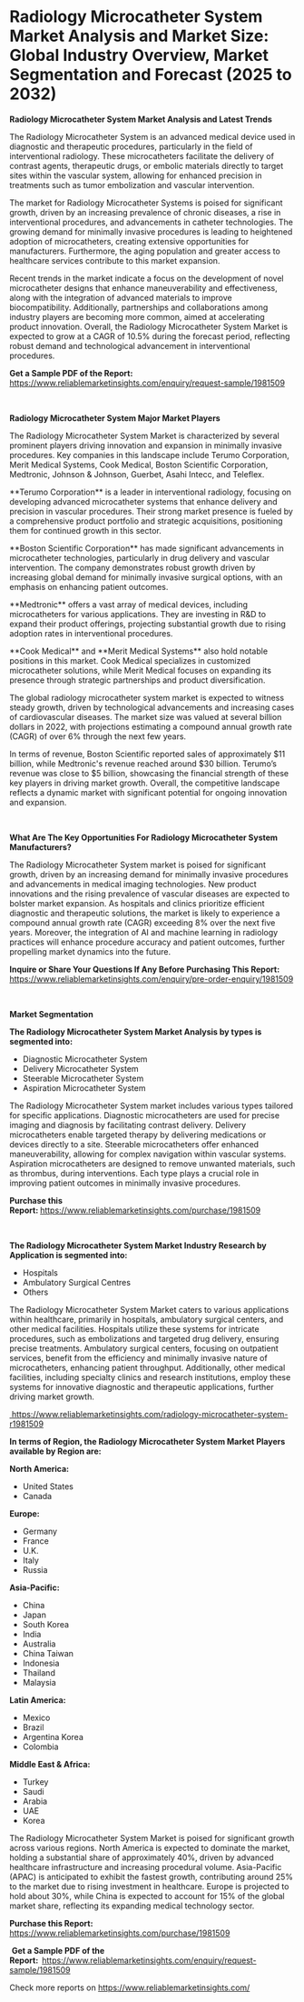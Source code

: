 <p><h1>Radiology Microcatheter System Market Analysis and Market Size: Global Industry Overview, Market Segmentation and Forecast (2025 to 2032)</h1></p><p><strong>Radiology Microcatheter System Market Analysis and Latest Trends</strong></p>
<p><p>The Radiology Microcatheter System is an advanced medical device used in diagnostic and therapeutic procedures, particularly in the field of interventional radiology. These microcatheters facilitate the delivery of contrast agents, therapeutic drugs, or embolic materials directly to target sites within the vascular system, allowing for enhanced precision in treatments such as tumor embolization and vascular intervention.</p><p>The market for Radiology Microcatheter Systems is poised for significant growth, driven by an increasing prevalence of chronic diseases, a rise in interventional procedures, and advancements in catheter technologies. The growing demand for minimally invasive procedures is leading to heightened adoption of microcatheters, creating extensive opportunities for manufacturers. Furthermore, the aging population and greater access to healthcare services contribute to this market expansion.</p><p>Recent trends in the market indicate a focus on the development of novel microcatheter designs that enhance maneuverability and effectiveness, along with the integration of advanced materials to improve biocompatibility. Additionally, partnerships and collaborations among industry players are becoming more common, aimed at accelerating product innovation. Overall, the Radiology Microcatheter System Market is expected to grow at a CAGR of 10.5% during the forecast period, reflecting robust demand and technological advancement in interventional procedures.</p></p>
<p><strong>Get a Sample PDF of the Report:&nbsp;</strong> <a href="https://www.reliablemarketinsights.com/enquiry/request-sample/1981509?utm_campaign=2667&utm_medium=2&utm_source=Github&utm_content=ia&utm_term=05032025&utm_id=radiology-microcatheter-system">https://www.reliablemarketinsights.com/enquiry/request-sample/1981509</a></p>
<p>&nbsp;</p>
<p><strong>Radiology Microcatheter System Major Market Players</strong></p>
<p><p>The Radiology Microcatheter System Market is characterized by several prominent players driving innovation and expansion in minimally invasive procedures. Key companies in this landscape include Terumo Corporation, Merit Medical Systems, Cook Medical, Boston Scientific Corporation, Medtronic, Johnson & Johnson, Guerbet, Asahi Intecc, and Teleflex. </p><p>**Terumo Corporation** is a leader in interventional radiology, focusing on developing advanced microcatheter systems that enhance delivery and precision in vascular procedures. Their strong market presence is fueled by a comprehensive product portfolio and strategic acquisitions, positioning them for continued growth in this sector.</p><p>**Boston Scientific Corporation** has made significant advancements in microcatheter technologies, particularly in drug delivery and vascular intervention. The company demonstrates robust growth driven by increasing global demand for minimally invasive surgical options, with an emphasis on enhancing patient outcomes.</p><p>**Medtronic** offers a vast array of medical devices, including microcatheters for various applications. They are investing in R&D to expand their product offerings, projecting substantial growth due to rising adoption rates in interventional procedures.</p><p>**Cook Medical** and **Merit Medical Systems** also hold notable positions in this market. Cook Medical specializes in customized microcatheter solutions, while Merit Medical focuses on expanding its presence through strategic partnerships and product diversification.</p><p>The global radiology microcatheter system market is expected to witness steady growth, driven by technological advancements and increasing cases of cardiovascular diseases. The market size was valued at several billion dollars in 2022, with projections estimating a compound annual growth rate (CAGR) of over 6% through the next few years.</p><p>In terms of revenue, Boston Scientific reported sales of approximately $11 billion, while Medtronic's revenue reached around $30 billion. Terumo’s revenue was close to $5 billion, showcasing the financial strength of these key players in driving market growth. Overall, the competitive landscape reflects a dynamic market with significant potential for ongoing innovation and expansion.</p></p>
<p>&nbsp;</p>
<p><strong>What Are The Key Opportunities For Radiology Microcatheter System Manufacturers?</strong></p>
<p><p>The Radiology Microcatheter System market is poised for significant growth, driven by an increasing demand for minimally invasive procedures and advancements in medical imaging technologies. New product innovations and the rising prevalence of vascular diseases are expected to bolster market expansion. As hospitals and clinics prioritize efficient diagnostic and therapeutic solutions, the market is likely to experience a compound annual growth rate (CAGR) exceeding 8% over the next five years. Moreover, the integration of AI and machine learning in radiology practices will enhance procedure accuracy and patient outcomes, further propelling market dynamics into the future.</p></p>
<p><strong>Inquire or Share Your Questions If Any Before Purchasing This Report:</strong> <a href="https://www.reliablemarketinsights.com/enquiry/pre-order-enquiry/1981509?utm_campaign=2667&utm_medium=2&utm_source=Github&utm_content=ia&utm_term=05032025&utm_id=radiology-microcatheter-system">https://www.reliablemarketinsights.com/enquiry/pre-order-enquiry/1981509</a></p>
<p>&nbsp;</p>
<p><strong>Market Segmentation</strong></p>
<p><strong>The Radiology Microcatheter System Market Analysis by types is segmented into:</strong></p>
<p><ul><li>Diagnostic Microcatheter System</li><li>Delivery Microcatheter System</li><li>Steerable Microcatheter System</li><li>Aspiration Microcatheter System</li></ul></p>
<p><p>The Radiology Microcatheter System market includes various types tailored for specific applications. Diagnostic microcatheters are used for precise imaging and diagnosis by facilitating contrast delivery. Delivery microcatheters enable targeted therapy by delivering medications or devices directly to a site. Steerable microcatheters offer enhanced maneuverability, allowing for complex navigation within vascular systems. Aspiration microcatheters are designed to remove unwanted materials, such as thrombus, during interventions. Each type plays a crucial role in improving patient outcomes in minimally invasive procedures.</p></p>
<p><strong>Purchase this Report:&nbsp;</strong><a href="https://www.reliablemarketinsights.com/purchase/1981509?utm_campaign=2667&utm_medium=2&utm_source=Github&utm_content=ia&utm_term=05032025&utm_id=radiology-microcatheter-system">https://www.reliablemarketinsights.com/purchase/1981509</a></p>
<p>&nbsp;</p>
<p><strong>The Radiology Microcatheter System Market Industry Research by Application is segmented into:</strong></p>
<p><ul><li>Hospitals</li><li>Ambulatory Surgical Centres</li><li>Others</li></ul></p>
<p><p>The Radiology Microcatheter System Market caters to various applications within healthcare, primarily in hospitals, ambulatory surgical centers, and other medical facilities. Hospitals utilize these systems for intricate procedures, such as embolizations and targeted drug delivery, ensuring precise treatments. Ambulatory surgical centers, focusing on outpatient services, benefit from the efficiency and minimally invasive nature of microcatheters, enhancing patient throughput. Additionally, other medical facilities, including specialty clinics and research institutions, employ these systems for innovative diagnostic and therapeutic applications, further driving market growth.</p></p>
<p><a href="https://www.reliablemarketinsights.com/radiology-microcatheter-system-r1981509?utm_campaign=2667&utm_medium=2&utm_source=Github&utm_content=ia&utm_term=05032025&utm_id=radiology-microcatheter-system">&nbsp;https://www.reliablemarketinsights.com/radiology-microcatheter-system-r1981509</a></p>
<p><strong>In terms of Region, the Radiology Microcatheter System Market Players available by Region are:</strong></p>
<p>
    <p> <strong> North America: </strong>
        <ul>
            <li>United States</li>
            <li>Canada</li>
        </ul>
        </p> 
    <p> <strong> Europe: </strong>
        <ul>
            <li>Germany</li>
            <li>France</li>
            <li>U.K.</li>
            <li>Italy</li>
            <li>Russia</li>
        </ul>
        </p> 
    <p> <strong> Asia-Pacific: </strong>
        <ul>
            <li>China</li>
            <li>Japan</li>
            <li>South Korea</li>
            <li>India</li>
            <li>Australia</li>
            <li>China Taiwan</li>
            <li>Indonesia</li>
            <li>Thailand</li>
            <li>Malaysia</li>
        </ul>
        </p> 
    <p> <strong> Latin America: </strong>
        <ul>
            <li>Mexico</li>
            <li>Brazil</li>
            <li>Argentina Korea</li>
            <li>Colombia</li>
        </ul>
        </p> 
    <p> <strong> Middle East & Africa: </strong>
        <ul>
            <li>Turkey</li>
            <li>Saudi</li>
            <li>Arabia</li>
            <li>UAE</li>
            <li>Korea</li>
        </ul>
    </p>
    </p>
<p><p>The Radiology Microcatheter System Market is poised for significant growth across various regions. North America is expected to dominate the market, holding a substantial share of approximately 40%, driven by advanced healthcare infrastructure and increasing procedural volume. Asia-Pacific (APAC) is anticipated to exhibit the fastest growth, contributing around 25% to the market due to rising investment in healthcare. Europe is projected to hold about 30%, while China is expected to account for 15% of the global market share, reflecting its expanding medical technology sector.</p></p>
<p><strong>Purchase this Report: </strong><a href="https://www.reliablemarketinsights.com/purchase/1981509?utm_campaign=2667&utm_medium=2&utm_source=Github&utm_content=ia&utm_term=05032025&utm_id=radiology-microcatheter-system">https://www.reliablemarketinsights.com/purchase/1981509</a></p>
<p>&nbsp;<strong>Get a Sample PDF of the Report:&nbsp;&nbsp;</strong><a href="https://www.reliablemarketinsights.com/enquiry/request-sample/1981509?utm_campaign=2667&utm_medium=2&utm_source=Github&utm_content=ia&utm_term=05032025&utm_id=radiology-microcatheter-system">https://www.reliablemarketinsights.com/enquiry/request-sample/1981509</a></p>
<p><strong></strong></p>
<p>Check more reports on <a href="https://www.reliablemarketinsights.com/?utm_campaign=2667&utm_medium=2&utm_source=Github&utm_content=ia&utm_term=05032025&utm_id=radiology-microcatheter-system">https://www.reliablemarketinsights.com/</a></p>